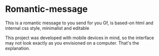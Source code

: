 # Romantic-message
This is a romantic message to you send for you Gf, is based-on html and internal css style, minimalist and editable


This project was developed with mobile devices in mind, so the interface may not look exactly as you envisioned on a computer. That's the explanation. 
